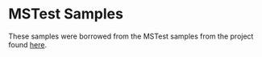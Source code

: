 # MSTest Samples

These samples were borrowed from the MSTest samples from the project found
[here](https://github.com/rafaelfgx/DotNetTests/tree/da9e11c0917d19be7d1dfaff64401b6345d1c502).
